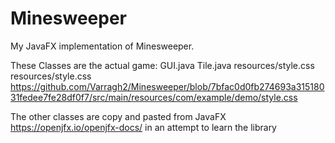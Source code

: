 # Minesweeper
My JavaFX implementation of Minesweeper. 

These Classes are the actual game:
GUI.java  Tile.java  resources/style.css 
<a ref="https://github.com/Varragh2/Minesweeper/blob/7bfac0d0fb274693a31518031fedee7fe28df0f7/src/main/resources/com/example/demo/style.css"> resources/style.css </a>
https://github.com/Varragh2/Minesweeper/blob/7bfac0d0fb274693a31518031fedee7fe28df0f7/src/main/resources/com/example/demo/style.css

The other classes are copy and pasted from JavaFX https://openjfx.io/openjfx-docs/ in an attempt to learn the library
